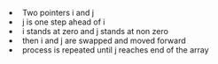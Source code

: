 *   Two pointers i and j
*   j is one step ahead of i
*   i stands at zero and j stands at non zero
*   then i and j are swapped and moved forward
*   process is repeated until j reaches end of the array
